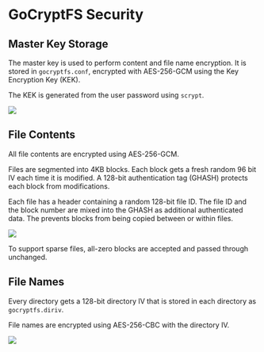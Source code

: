 GoCryptFS Security
==================

Master Key Storage
------------------

The master key is used to perform content and file name encryption.
It is stored in `gocryptfs.conf`, encrypted with AES-256-GCM using the
Key Encryption Key (KEK).

The KEK is generated from the user password using `scrypt`.

![](https://rawgit.com/rfjakob/gocryptfs/master/Documentation/master-key.svg)

File Contents
-------------

All file contents are encrypted using AES-256-GCM.

Files are segmented into 4KB blocks. Each block gets a fresh random
96 bit IV each time it is modified. A 128-bit authentication tag (GHASH)
protects each block from modifications.

Each file has a header containing a random 128-bit file ID. The
file ID and the block number are mixed into the GHASH as
additional authenticated data. The prevents blocks from being copied
between or within files.

![](https://rawgit.com/rfjakob/gocryptfs/master/Documentation/file-content-encryption.svg)

To support sparse files, all-zero blocks are accepted and passed through
unchanged.

File Names
----------

Every directory gets a 128-bit directory IV that is stored in each
directory as `gocryptfs.diriv`.

File names are encrypted using AES-256-CBC with the directory IV.

![](https://rawgit.com/rfjakob/gocryptfs/master/Documentation/file-name-encryption.svg)
